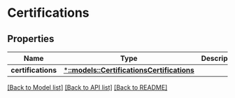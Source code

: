 # Certifications

## Properties

Name | Type | Description | Notes
------------ | ------------- | ------------- | -------------
**certifications** | [***::models::CertificationsCertifications**](CertificationsCertifications.md) |  | [optional] 

[[Back to Model list]](../README.md#documentation-for-models) [[Back to API list]](../README.md#documentation-for-api-endpoints) [[Back to README]](../README.md)


